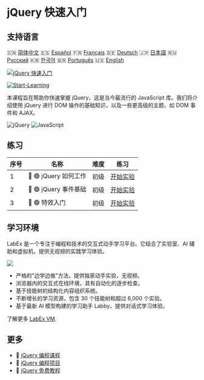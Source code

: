 # jQuery 快速入门

## 支持语言

🇨🇳 [简体中文](README_zh.md) 🇪🇸 [Español](README_es.md) 🇫🇷 [Français](README_fr.md) 🇩🇪 [Deutsch](README_de.md) 🇯🇵 [日本語](README_ja.md) 🇷🇺 [Русский](README_ru.md) 🇰🇷 [한국어](README_ko.md) 🇧🇷 [Português](README_pt.md) 🇺🇸 [English](README.md) 

[![jQuery 快速入门](https://cover-creator.labex.io/quick-start-with-jquery.png?lang=zh)](https://labex.io/zh/courses/quick-start-with-jquery)

[![Start-Learning](https://img.shields.io/badge/Start-Learning-whitesmoke?style=for-the-badge)](https://labex.io/zh/courses/quick-start-with-jquery)

本课程旨在帮助你快速掌握 jQuery，这是当今最流行的 JavaScript 库。我们将介绍使用 jQuery 进行 DOM 操作的基础知识，以及一些更高级的主题，如 DOM 事件和 AJAX。

![jQuery](https://img.shields.io/badge/jQuery-whitesmoke?style=for-the-badge&logo=jquery)
![JavaScript](https://img.shields.io/badge/JavaScript-whitesmoke?style=for-the-badge&logo=javascript)


## 练习

|   序号 | 名称                  | 难度   | 练习                                                                                                       |
|--------|-----------------------|--------|------------------------------------------------------------------------------------------------------------|
|      1 | 📖 🟢 jQuery 如何工作 | 初级   | <a target='_blank' href='https://labex.io/zh/tutorials/jquery-how-jquery-works-153752'>开始实验</a>        |
|      2 | 📖 🟢 jQuery 事件基础 | 初级   | <a target='_blank' href='https://labex.io/zh/tutorials/jquery-jquery-event-basics-153789'>开始实验</a>     |
|      3 | 📖 🟢 特效入门        | 初级   | <a target='_blank' href='https://labex.io/zh/tutorials/jquery-introduction-to-effects-153791'>开始实验</a> |

## 学习环境

LabEx 是一个专注于编程和技术的交互式动手学习平台。它结合了实验室、AI 辅助和虚拟机，提供无视频的实践学习体验。

![](https://tutorial-screenshot.getvm.io/images/vm-1725247253.png)

- 严格的"边学边做"方法，提供独家动手实验，无视频。
- 浏览器内的交互式在线环境，具有自动化的逐步检查。
- 基于技能树的结构化内容组织系统。
- 不断增长的学习资源，包含 30 个技能树和超过 6,000 个实验。
- 基于最新 AI 模型构建的学习助手 Labby，提供对话式学习体验。

了解更多 [LabEx VM](https://support.labex.io/using-labex/virtual-machine).

## 更多

- 🔗 [jQuery 编程课程](https://github.com/labex-labs/awesome-programming-courses)
- 🔗 [jQuery 编程项目](https://github.com/labex-labs/awesome-programming-projects)
- 🔗 [jQuery 免费教程](https://github.com/labex-labs/jquery-free-tutorials)

